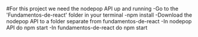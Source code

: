 #For this project we need the nodepop API up and running
  -Go to the 'Fundamentos-de-react' folder in your terminal
  -npm install
  -Download the nodepop API to a folder separate from fundamentos-de-react
  -In nodepop API do npm start
  -In fundamentos-de-react do npm start
